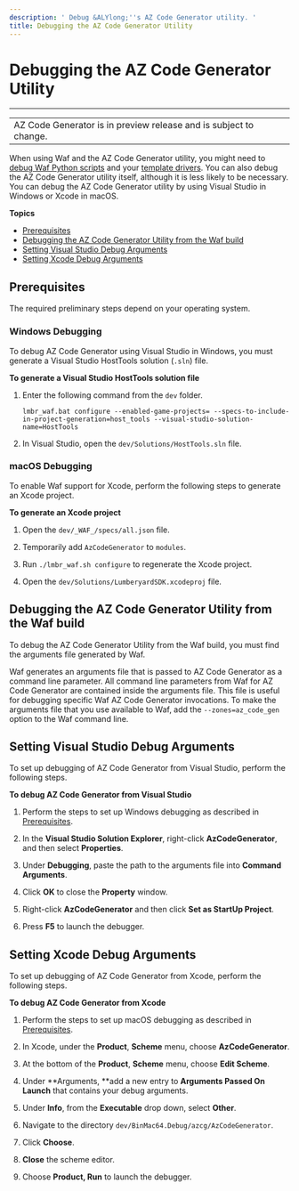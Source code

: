 ```yaml
---
description: ' Debug &ALYlong;''s AZ Code Generator utility. '
title: Debugging the AZ Code Generator Utility
---
```

# Debugging the AZ Code Generator Utility<a name="az-code-gen-utility-debugging"></a>


****  

|  | 
| --- |
| AZ Code Generator is in preview release and is subject to change\. | 

When using Waf and the AZ Code Generator utility, you might need to [debug Waf Python scripts](/docs/userguide/codegen/waf-debugging.md) and your [template drivers](az-cod-gen-template-driver-debugging.md)\. You can also debug the AZ Code Generator utility itself, although it is less likely to be necessary\. You can debug the AZ Code Generator utility by using Visual Studio in Windows or Xcode in macOS\.

**Topics**
+ [Prerequisites](#az-code-gen-utility-debugging-prerequisites)
+ [Debugging the AZ Code Generator Utility from the Waf build](#az-code-gen-utility-debugging-from-waf-build)
+ [Setting Visual Studio Debug Arguments](#az-code-gen-utility-debugging-visual-studio-arguments)
+ [Setting Xcode Debug Arguments](#az-code-gen-utility-debugging-xcode-arguments)

## Prerequisites<a name="az-code-gen-utility-debugging-prerequisites"></a>

 The required preliminary steps depend on your operating system\. 

### Windows Debugging<a name="az-code-gen-utility-debugging-windows"></a>

To debug AZ Code Generator using Visual Studio in Windows, you must generate a Visual Studio HostTools solution \(`.sln`\) file\.

**To generate a Visual Studio HostTools solution file**

1. Enter the following command from the `dev` folder\. 

   ```
   lmbr_waf.bat configure --enabled-game-projects= --specs-to-include-in-project-generation=host_tools --visual-studio-solution-name=HostTools
   ```

1. In Visual Studio, open the `dev/Solutions/HostTools.sln` file\. 

### macOS Debugging<a name="az-code-gen-utility-debugging-osx"></a>

 To enable Waf support for Xcode, perform the following steps to generate an Xcode project\. 

**To generate an Xcode project**

1.  Open the `dev/_WAF_/specs/all.json` file\.

1.  Temporarily add `AzCodeGenerator` to `modules`\. 

1.  Run `./lmbr_waf.sh configure` to regenerate the Xcode project\. 

1.  Open the `dev/Solutions/LumberyardSDK.xcodeproj` file\.

## Debugging the AZ Code Generator Utility from the Waf build<a name="az-code-gen-utility-debugging-from-waf-build"></a>

To debug the AZ Code Generator Utility from the Waf build, you must find the arguments file generated by Waf\.

Waf generates an arguments file that is passed to AZ Code Generator as a command line parameter\. All command line parameters from Waf for AZ Code Generator are contained inside the arguments file\. This file is useful for debugging specific Waf AZ Code Generator invocations\. To make the arguments file that you use available to Waf, add the `--zones=az_code_gen` option to the Waf command line\. 

## Setting Visual Studio Debug Arguments<a name="az-code-gen-utility-debugging-visual-studio-arguments"></a>

To set up debugging of AZ Code Generator from Visual Studio, perform the following steps\.

**To debug AZ Code Generator from Visual Studio**

1. Perform the steps to set up Windows debugging as described in [Prerequisites](#az-code-gen-utility-debugging-prerequisites)\. 

1.  In the **Visual Studio Solution Explorer**, right\-click **AzCodeGenerator**, and then select **Properties**\. 

1.  Under **Debugging**, paste the path to the arguments file into **Command Arguments**\. 

1.  Click **OK** to close the **Property** window\. 

1.  Right\-click **AzCodeGenerator** and then click **Set as StartUp Project**\. 

1.  Press **F5** to launch the debugger\. 

## Setting Xcode Debug Arguments<a name="az-code-gen-utility-debugging-xcode-arguments"></a>

To set up debugging of AZ Code Generator from Xcode, perform the following steps\.

**To debug AZ Code Generator from Xcode**

1.  Perform the steps to set up macOS debugging as described in [Prerequisites](#az-code-gen-utility-debugging-prerequisites)\. 

1.  In Xcode, under the **Product**, **Scheme** menu, choose **AzCodeGenerator**\. 

1.  At the bottom of the **Product**, **Scheme** menu, choose **Edit Scheme**\. 

1.  Under **Arguments, **add a new entry to **Arguments Passed On Launch** that contains your debug arguments\. 

1.  Under **Info**, from the **Executable** drop down, select **Other**\. 

   1.  Navigate to the directory `dev/BinMac64.Debug/azcg/AzCodeGenerator`\. 

   1.  Click **Choose**\. 

1.  **Close** the scheme editor\. 

1.  Choose **Product, Run** to launch the debugger\. 